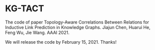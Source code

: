 # KG-TACT
The code of paper Topology-Aware Correlations Between Relations for Inductive Link Prediction in Knowledge Graphs. Jiajun Chen, Huarui He, Feng Wu, Jie Wang. AAAI 2021.

We will release the code by February 15, 2021. Thanks!
